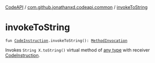 [CodeAPI](../index.md) / [com.github.jonathanxd.codeapi.common](index.md) / [invokeToString](.)

# invokeToString

`fun `[`CodeInstruction`](../com.github.jonathanxd.codeapi/-code-instruction.md)`.invokeToString(): `[`MethodInvocation`](../com.github.jonathanxd.codeapi.base/-method-invocation/index.md)

Invokes `String X.toString()` virtual method of [any type](https://kotlinlang.org/api/latest/jvm/stdlib/kotlin/-any/index.html) with receiver [CodeInstruction](../com.github.jonathanxd.codeapi/-code-instruction.md).

